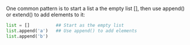 One common pattern is to start a list a the empty list [], then use append() or extend() to add elements to it:
    
```python    
list = []          ## Start as the empty list
list.append('a')   ## Use append() to add elements
list.append('b')
```
